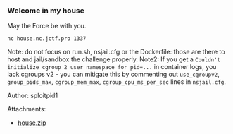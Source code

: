### Welcome in my house
May the Force be with you.

```
nc house.nc.jctf.pro 1337
```

Note: do not focus on run.sh, nsjail.cfg or the Dockerfile: those are there to host and jail/sandbox the challenge properly.
Note2: If you get a `Couldn't initialize cgroup 2 user namespace for pid=...` in container logs, you lack cgroups v2 - you can mitigate this by commenting out `use_cgroupv2`, `group_pids_max`, `cgroup_mem_max`, `cgroup_cpu_ms_per_sec` lines in `nsjail.cfg`.

Author: sploitpid1


Attachments:
* [house.zip](./public/house.zip)
